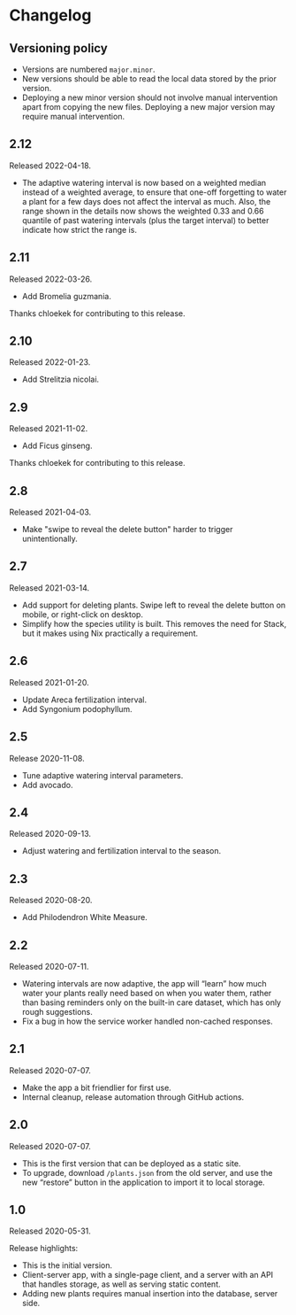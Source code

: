 # Changelog

## Versioning policy

 * Versions are numbered `major.minor`.
 * New versions should be able to read the local data stored by the prior version.
 * Deploying a new minor version should not involve manual intervention apart
   from copying the new files. Deploying a new major version may require manual
   intervention.

## 2.12

Released 2022-04-18.

 * The adaptive watering interval is now based on a weighted median instead of a
   weighted average, to ensure that one-off forgetting to water a plant for a
   few days does not affect the interval as much. Also, the range shown in
   the details now shows the weighted 0.33 and 0.66 quantile of past watering
   intervals (plus the target interval) to better indicate how strict the
   range is.

## 2.11

Released 2022-03-26.

 * Add Bromelia guzmania.

Thanks chloekek for contributing to this release.

## 2.10

Released 2022-01-23.

 * Add Strelitzia nicolai.

## 2.9

Released 2021-11-02.

 * Add Ficus ginseng.

Thanks chloekek for contributing to this release.

## 2.8

Released 2021-04-03.

 * Make "swipe to reveal the delete button" harder to trigger unintentionally.

## 2.7

Released 2021-03-14.

 * Add support for deleting plants. Swipe left to reveal the delete button on
   mobile, or right-click on desktop.
 * Simplify how the species utility is built. This removes the need for Stack,
   but it makes using Nix practically a requirement.

## 2.6

Released 2021-01-20.

 * Update Areca fertilization interval.
 * Add Syngonium podophyllum.

## 2.5

Release 2020-11-08.

 * Tune adaptive watering interval parameters.
 * Add avocado.

## 2.4

Released 2020-09-13.

 * Adjust watering and fertilization interval to the season.

## 2.3

Released 2020-08-20.

 * Add Philodendron White Measure.

## 2.2

Released 2020-07-11.

 * Watering intervals are now adaptive, the app will “learn” how much water your
   plants really need based on when you water them, rather than basing reminders
   only on the built-in care dataset, which has only rough suggestions.
 * Fix a bug in how the service worker handled non-cached responses.

## 2.1

Released 2020-07-07.

 * Make the app a bit friendlier for first use.
 * Internal cleanup, release automation through GitHub actions.

## 2.0

Released 2020-07-07.

 * This is the first version that can be deployed as a static site.
 * To upgrade, download `/plants.json` from the old server, and use the new
   “restore” button in the application to import it to local storage.

## 1.0

Released 2020-05-31.

Release highlights:

 * This is the initial version.
 * Client-server app, with a single-page client, and a server with an API that
   handles storage, as well as serving static content.
 * Adding new plants requires manual insertion into the database, server side.
